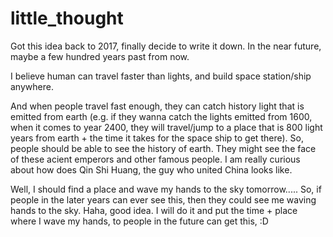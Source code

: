 # little_thought

Got this idea back to 2017, finally decide to write it down. In the near future, maybe a few hundred years past from now. 

I believe human can travel faster than lights, and build space station/ship anywhere.

And when people travel fast enough, they can catch history light that is emitted from earth (e.g. if they wanna catch the lights emitted from 1600, when it comes to year 2400, they will travel/jump to a place that is 800 light years from earth + the time it takes for the space ship to get there). So, people should be able to see the history of earth. They might see the face of these acient emperors and other famous people. I am really curious about how does Qin Shi Huang, the guy who united China looks like.


Well, I should find a place and wave my hands to the sky tomorrow..... So, if people in the later years can ever see this, then they could see me waving hands to the sky. Haha, good idea. I will do it and put the time + place where I wave my hands, to people in the future can get this, :D
